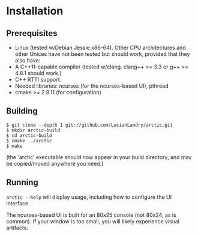 # Installation
## Prerequisites

- Linux (tested w/Debian Jessie x86-64).  Other CPU architectures and other
   Unices have not been tested but should work, provided that they also have:
- A C++11-capable compiler (tested w/clang.  clang++ >= 3.3 or g++ >= 4.8.1 should work.)
- C++ RTTI support.
- Needed libraries: ncurses (for the ncurses-based UI), pthread
- cmake >= 2.8.11 (for configuration)

## Building
```
$ git clone --depth 1 git://github.com/LucianLandry/arctic.git
$ mkdir arctic-build
$ cd arctic-build
$ cmake ../arctic
$ make
```
(the 'arctic' executable should now appear in your build directory, and may be copied/moved anywhere you need.)

## Running

```arctic --help``` will display usage, including how to configure the UI interface.

The ncurses-based UI is built for an 80x25 console (not 80x24, as is common).  If your window is too small, you will likely experience visual artifacts.
